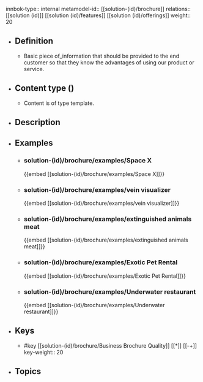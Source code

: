 innbok-type:: internal
metamodel-id:: [[solution-(id)/brochure]]
relations:: [[solution (id)]] [[solution (id)/features]] [[solution (id)/offerings]]
weight:: 20

- ## Definition
  - Basic piece of_information that should be provided to the end customer so that they know the advantages of using our product or service.
- ## Content type ()
  - Content is of type template.
  
- ## Description
- ## Examples
  - ### solution-(id)/brochure/examples/Space X
    {{embed [[solution-(id)/brochure/examples/Space X]]}}
  - ### solution-(id)/brochure/examples/vein visualizer
    {{embed [[solution-(id)/brochure/examples/vein visualizer]]}}
  - ### solution-(id)/brochure/examples/extinguished animals meat
    {{embed [[solution-(id)/brochure/examples/extinguished animals meat]]}}
  - ### solution-(id)/brochure/examples/Exotic Pet Rental
    {{embed [[solution-(id)/brochure/examples/Exotic Pet Rental]]}}
  - ### solution-(id)/brochure/examples/Underwater restaurant
    {{embed [[solution-(id)/brochure/examples/Underwater restaurant]]}}
  
- ## Keys
  - #key [[solution-(id)/brochure/Business Brochure Quality]] [[*]] [[-+]]
    key-weight:: 20
- ## Topics
  

